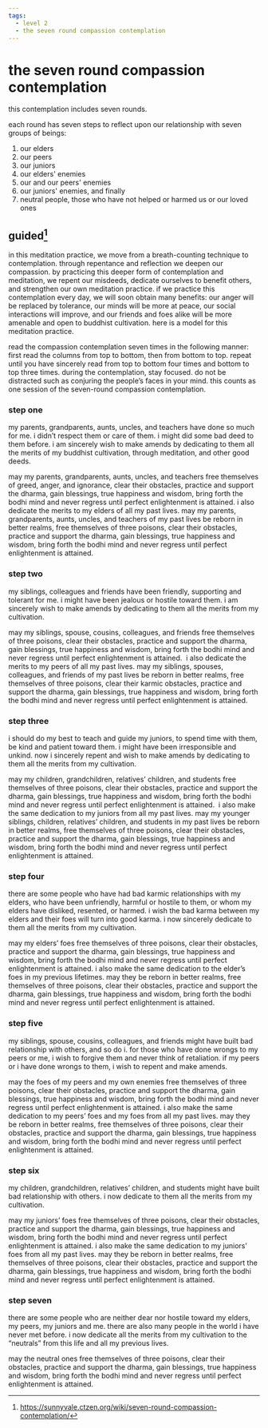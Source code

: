 ```yaml
---
tags:
  - level 2 
  - the seven round compassion contemplation
---
```

# the seven round compassion contemplation

this contemplation includes seven rounds.

each round has seven steps to reflect upon our relationship with seven groups of beings:

1. our elders
1. our peers
1. our juniors
1. our elders' enemies
1. our and our peers' enemies
1. our juniors' enemies, and finally
1. neutral people, those who have not helped or harmed us or our loved ones

## guided[^1]

in this meditation practice, we move from a breath-counting technique to contemplation. through repentance and reflection we deepen our compassion.  by practicing this deeper form of contemplation and meditation, we repent our misdeeds, dedicate ourselves to benefit others, and strengthen our own meditation practice. if we practice this contemplation every day, we will soon obtain many benefits: our anger will be replaced by tolerance, our minds will be more at peace, our social interactions will improve, and our friends and foes alike will be more amenable and open to buddhist cultivation. here is a model for this meditation practice.

read the compassion contemplation seven times in the following manner: first read the columns from top to bottom, then  from bottom to top. repeat until you have sincerely read from top to bottom four times and bottom to top three times. during the contemplation, stay focused. do not be distracted such as conjuring the people’s faces in your mind. this counts as one session of the seven-round compassion contemplation.

### step one

my parents, grandparents, aunts, uncles, and teachers have done so much for me. i didn’t respect them or care of them. i might did some bad deed to them before. i am sincerely wish to make amends by dedicating to them all the merits of my buddhist cultivation, through meditation, and other good deeds. ​

may my parents, grandparents, aunts, uncles, and teachers free themselves of greed, anger, and ignorance, clear their obstacles, practice and support the dharma, gain blessings, true happiness and wisdom, bring forth the bodhi mind and never regress until perfect enlightenment is attained.​
i also dedicate the merits to my elders of all my past lives. may my parents, grandparents, aunts, uncles, and teachers of my past lives be reborn in better realms, free themselves of three poisons, clear their obstacles, practice and support the dharma, gain blessings, true happiness and wisdom, bring forth the bodhi mind and never regress until perfect enlightenment is attained.​

### step two

my siblings, colleagues and friends have been friendly, supporting and tolerant for me. i might have been jealous or hostile toward them. i am sincerely wish to make amends by dedicating to them all the merits from my cultivation.​

may my siblings, spouse, cousins, colleagues, and friends free themselves of three poisons, clear their obstacles, practice and support the dharma, gain blessings, true happiness and wisdom, bring forth the bodhi mind and never regress until perfect enlightenment is attained. ​
i also dedicate the merits to my peers of all my past lives. may my siblings, spouses, colleagues, and friends of my past lives be reborn in better realms, free themselves of three poisons, clear their karmic obstacles, practice and support the dharma, gain blessings, true happiness and wisdom, bring forth the bodhi mind and never regress until perfect enlightenment is attained.​
​

### step three

i should do my best to teach and guide my juniors, to spend time with them, be kind and patient toward them. i might have been irresponsible and unkind. now i sincerely repent and wish to make amends by dedicating to them all the merits from my cultivation.​

may my children, grandchildren, relatives’ children, and students free themselves of three poisons, clear their obstacles, practice and support the dharma, gain blessings, true happiness and wisdom, bring forth the bodhi mind and never regress until perfect enlightenment is attained. ​
i also make the same dedication to my juniors from all my past lives. may my younger siblings, children, relatives’ children, and students in my past lives be reborn in better realms, free themselves of three poisons, clear their obstacles, practice and support the dharma, gain blessings, true happiness and wisdom, bring forth the bodhi mind and never regress until perfect enlightenment is attained.​
​

### step four

there are some people who have had bad karmic relationships with my elders, who have been unfriendly, harmful or hostile to them, or whom my elders have disliked, resented, or harmed. i wish the bad karma between my elders and their foes will turn into good karma. i now sincerely dedicate to them all the merits from my cultivation.​

may my elders’ foes free themselves of three poisons, clear their obstacles, practice and support the dharma, gain blessings, true happiness and wisdom, bring forth the bodhi mind and never regress until perfect enlightenment is attained.​
i also make the same dedication to the elder’s foes in my previous lifetimes. may they be reborn in better realms, free themselves of three poisons, clear their obstacles, practice and support the dharma, gain blessings, true happiness and wisdom, bring forth the bodhi mind and never regress until perfect enlightenment is attained.​
​

### step five

my siblings, spouse, cousins, colleagues, and friends might have built bad relationship with others, and so do i. for those who have done wrongs to my peers or me, i wish to forgive them and never think of retaliation. if my peers or i have done wrongs to them, i wish to repent and make amends.​

may the foes of my peers and my own enemies free themselves of three poisons, clear their obstacles, practice and support the dharma, gain blessings, true happiness and wisdom, bring forth the bodhi mind and never regress until perfect enlightenment is attained.​
i also make the same dedication to my peers’ foes and my foes from all my past lives. may they be reborn in better realms, free themselves of three poisons, clear their obstacles, practice and support the dharma, gain blessings, true happiness and wisdom, bring forth the bodhi mind and never regress until perfect enlightenment is attained. ​
​

### step six

my children, grandchildren, relatives’ children, and students might have built bad relationship with others. i now dedicate to them all the merits from my cultivation.​

may my juniors’ foes free themselves of three poisons, clear their obstacles, practice and support the dharma, gain blessings, true happiness and wisdom, bring forth the bodhi mind and never regress until perfect enlightenment is attained.​
i also make the same dedication to my juniors’ foes from all my past lives. may they be reborn in better realms, free themselves of three poisons, clear their obstacles, practice and support the dharma, gain blessings, true happiness and wisdom, bring forth the bodhi mind and never regress until perfect enlightenment is attained.​
​

### step seven

there are some people who are neither dear nor hostile toward my elders, my peers, my juniors and me. there are also many people in the world i have never met before. i now dedicate all the merits from my cultivation to the “neutrals” from this life and all my previous lives.​

may the neutral ones free themselves of three poisons, clear their obstacles, practice and support the dharma, gain blessings, true happiness and wisdom, bring forth the bodhi mind and never regress until perfect enlightenment is attained. ​

[^1]:<https://sunnyvale.ctzen.org/wiki/seven-round-compassion-contemplation/>
